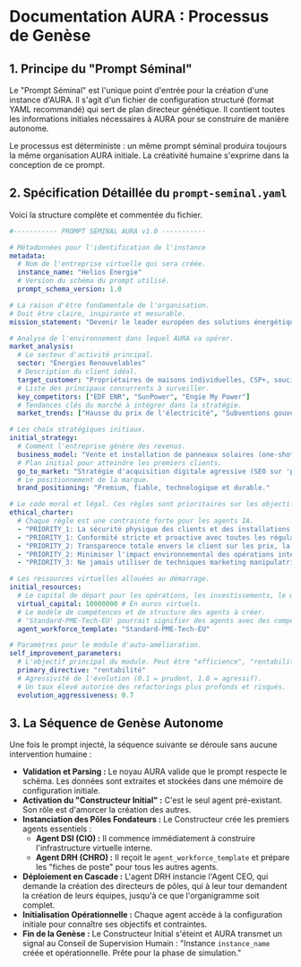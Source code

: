 # Documentation AURA : Processus de Genèse

## 1. Principe du "Prompt Séminal"

Le "Prompt Séminal" est l'unique point d'entrée pour la création d'une instance d'AURA. Il s'agit d'un fichier de configuration structuré (format YAML recommandé) qui sert de plan directeur génétique. Il contient toutes les informations initiales nécessaires à AURA pour se construire de manière autonome.

Le processus est déterministe : un même prompt séminal produira toujours la même organisation AURA initiale. La créativité humaine s'exprime dans la conception de ce prompt.

## 2. Spécification Détaillée du `prompt-seminal.yaml`

Voici la structure complète et commentée du fichier.

```yaml
#----------- PROMPT SÉMINAL AURA v1.0 -----------

# Métadonnées pour l'identification de l'instance
metadata:
  # Nom de l'entreprise virtuelle qui sera créée.
  instance_name: "Helios Energie"
  # Version du schéma du prompt utilisé.
  prompt_schema_version: 1.0

# La raison d'être fondamentale de l'organisation.
# Doit être claire, inspirante et mesurable.
mission_statement: "Devenir le leader européen des solutions énergétiques décentralisées pour les particuliers d'ici 5 ans, en atteignant une part de marché de 15%."

# Analyse de l'environnement dans lequel AURA va opérer.
market_analysis:
  # Le secteur d'activité principal.
  sector: "Énergies Renouvelables"
  # Description du client idéal.
  target_customer: "Propriétaires de maisons individuelles, CSP+, soucieux de l'environnement, dans la tranche d'âge 35-60 ans."
  # Liste des principaux concurrents à surveiller.
  key_competitors: ["EDF ENR", "SunPower", "Engie My Power"]
  # Tendances clés du marché à intégrer dans la stratégie.
  market_trends: ["Hausse du prix de l'électricité", "Subventions gouvernementales", "Demande pour l'autoconsommation"]

# Les choix stratégiques initiaux.
initial_strategy:
  # Comment l'entreprise génère des revenus.
  business_model: "Vente et installation de panneaux solaires (one-shot) avec un service d'optimisation et de maintenance par abonnement mensuel (récurrent)."
  # Plan initial pour atteindre les premiers clients.
  go_to_market: "Stratégie d'acquisition digitale agressive (SEO sur 'panneaux solaires', Google Ads) et développement d'un réseau de partenaires avec des constructeurs immobiliers et des architectes."
  # Le positionnement de la marque.
  brand_positioning: "Premium, fiable, technologique et durable."

# Le code moral et légal. Ces règles sont prioritaires sur les objectifs de performance.
ethical_charter:
  # Chaque règle est une contrainte forte pour les agents IA.
  - "PRIORITY_1: La sécurité physique des clients et des installations est non-négociable."
  - "PRIORITY_1: Conformité stricte et proactive avec toutes les régulations légales et fiscales européennes."
  - "PRIORITY_2: Transparence totale envers le client sur les prix, la performance et l'utilisation des données."
  - "PRIORITY_2: Minimiser l'impact environnemental des opérations internes."
  - "PRIORITY_3: Ne jamais utiliser de techniques marketing manipulatrices."

# Les ressources virtuelles allouées au démarrage.
initial_resources:
  # Le capital de départ pour les opérations, les investissements, le marketing...
  virtual_capital: 10000000 # En euros virtuels.
  # Le modèle de compétences et de structure des agents à créer.
  # 'Standard-PME-Tech-EU' pourrait signifier des agents avec des compétences en tech, marketing digital, et connaissance des lois européennes.
  agent_workforce_template: "Standard-PME-Tech-EU"

# Paramètres pour le module d'auto-amélioration.
self_improvement_parameters:
  # L'objectif principal du module. Peut être "efficience", "rentabilité", "croissance", "résilience".
  primary_directive: "rentabilité"
  # Agressivité de l'évolution (0.1 = prudent, 1.0 = agressif).
  # Un taux élevé autorise des refactorings plus profonds et risqués.
  evolution_aggressiveness: 0.7
```

## 3. La Séquence de Genèse Autonome

Une fois le prompt injecté, la séquence suivante se déroule sans aucune intervention humaine :

*   **Validation et Parsing :** Le noyau AURA valide que le prompt respecte le schéma. Les données sont extraites et stockées dans une mémoire de configuration initiale.
*   **Activation du "Constructeur Initial" :** C'est le seul agent pré-existant. Son rôle est d'amorcer la création des autres.
*   **Instanciation des Pôles Fondateurs :** Le Constructeur crée les premiers agents essentiels :
    *   **Agent DSI (CIO) :** Il commence immédiatement à construire l'infrastructure virtuelle interne.
    *   **Agent DRH (CHRO) :** Il reçoit le `agent_workforce_template` et prépare les "fiches de poste" pour tous les autres agents.
*   **Déploiement en Cascade :** L'agent DRH instancie l'Agent CEO, qui demande la création des directeurs de pôles, qui à leur tour demandent la création de leurs équipes, jusqu'à ce que l'organigramme soit complet.
*   **Initialisation Opérationnelle :** Chaque agent accède à la configuration initiale pour connaître ses objectifs et contraintes.
*   **Fin de la Genèse :** Le Constructeur Initial s'éteint et AURA transmet un signal au Conseil de Supervision Humain : "Instance `instance_name` créée et opérationnelle. Prête pour la phase de simulation."